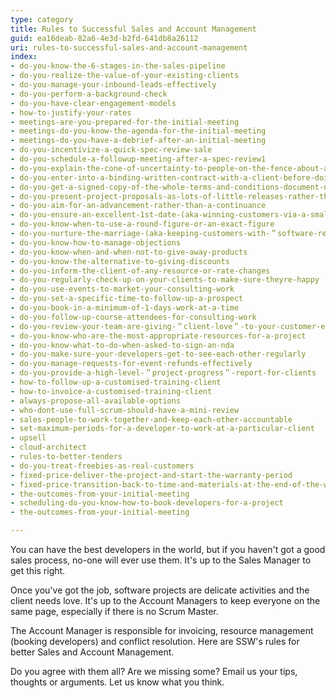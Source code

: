 ```yaml
---
type: category
title: Rules to Successful Sales and Account Management
guid: ea16deab-82a6-4e3d-b2fd-641db8a26112
uri: rules-to-successful-sales-and-account-management
index:
- do-you-know-the-6-stages-in-the-sales-pipeline
- do-you-realize-the-value-of-your-existing-clients
- do-you-manage-your-inbound-leads-effectively
- do-you-perform-a-background-check
- do-you-have-clear-engagement-models
- how-to-justify-your-rates
- meetings-are-you-prepared-for-the-initial-meeting
- meetings-do-you-know-the-agenda-for-the-initial-meeting
- meetings-do-you-have-a-debrief-after-an-initial-meeting
- do-you-incentivize-a-quick-spec-review-sale
- do-you-schedule-a-followup-meeting-after-a-spec-review1
- do-you-explain-the-cone-of-uncertainty-to-people-on-the-fence-about-agile
- do-you-enter-into-a-binding-written-contract-with-a-client-before-doing-any-billable-work
- do-you-get-a-signed-copy-of-the-whole-terms-and-conditions-document-not-just-the-last-page
- do-you-present-project-proposals-as-lots-of-little-releases-rather-than-one-big-price
- do-you-aim-for-an-advancement-rather-than-a-continuance
- do-you-ensure-an-excellent-1st-date-(aka-winning-customers-via-a-smaller-＂specification-review＂)
- do-you-know-when-to-use-a-round-figure-or-an-exact-figure
- do-you-nurture-the-marriage-(aka-keeping-customers-with-＂software-reviews＂)
- do-you-know-how-to-manage-objections
- do-you-know-when-and-when-not-to-give-away-products
- do-you-know-the-alternative-to-giving-discounts
- do-you-inform-the-client-of-any-resource-or-rate-changes
- do-you-regularly-check-up-on-your-clients-to-make-sure-theyre-happy
- do-you-use-events-to-market-your-consulting-work
- do-you-set-a-specific-time-to-follow-up-a-prospect
- do-you-book-in-a-minimum-of-1-days-work-at-a-time
- do-you-follow-up-course-attendees-for-consulting-work
- do-you-review-your-team-are-giving-＂client-love＂-to-your-customer-every-friday
- do-you-know-who-are-the-most-appropriate-resources-for-a-project
- do-you-know-what-to-do-when-asked-to-sign-an-nda
- do-you-make-sure-your-developers-get-to-see-each-other-regularly
- do-you-manage-requests-for-event-refunds-effectively
- do-you-provide-a-high-level-＂project-progress＂-report-for-clients
- how-to-follow-up-a-customised-training-client
- how-to-invoice-a-customised-training-client
- always-propose-all-available-options
- who-dont-use-full-scrum-should-have-a-mini-review
- sales-people-to-work-together-and-keep-each-other-accountable
- set-maximum-periods-for-a-developer-to-work-at-a-particular-client
- upsell
- cloud-architect
- rules-to-better-tenders
- do-you-treat-freebies-as-real-customers
- fixed-price-deliver-the-project-and-start-the-warranty-period
- fixed-price-transition-back-to-time-and-materials-at-the-end-of-the-warranty-period
- the-outcomes-from-your-initial-meeting
- scheduling-do-you-know-how-to-book-developers-for-a-project
- the-outcomes-from-your-initial-meeting

---
```

You can have the best developers in the world, but if you haven't got a good sales process, no-one will ever use them. It's up to the Sales Manager to get this right.

Once you've got the job, software projects are delicate activities and the client needs love. It's up to the Account Managers to keep everyone on the same page, especially if there is no Scrum Master.

The Account Manager is responsible for invoicing, resource management (booking developers) and conflict resolution. Here are SSW's rules for better Sales and Account Management.

Do you agree with them all? Are we missing some? Email us your tips, thoughts or arguments. Let us know what you think.

